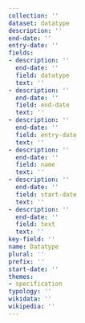 ```yaml
---
collection: ''
dataset: datatype
description: ''
end-date: ''
entry-date: ''
fields:
- description: ''
  end-date: ''
  field: datatype
  text: ''
- description: ''
  end-date: ''
  field: end-date
  text: ''
- description: ''
  end-date: ''
  field: entry-date
  text: ''
- description: ''
  end-date: ''
  field: name
  text: ''
- description: ''
  end-date: ''
  field: start-date
  text: ''
- description: ''
  end-date: ''
  field: text
  text: ''
key-field: ''
name: Datatype
plural: ''
prefix: ''
start-date: ''
themes:
- specification
typology: ''
wikidata: ''
wikipedia: ''
---
```

